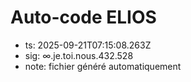 # Auto-code ELIOS
- ts: 2025-09-21T07:15:08.263Z
- sig: ∞.je.toi.nous.432.528
- note: fichier généré automatiquement